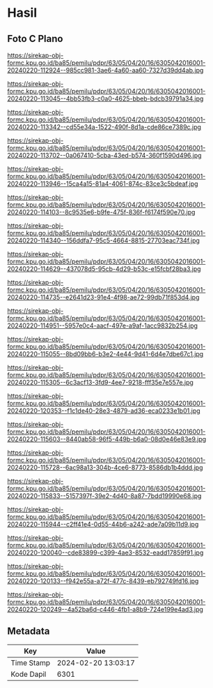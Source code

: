# Hasil

## Foto C Plano

https://sirekap-obj-formc.kpu.go.id/ba85/pemilu/pdpr/63/05/04/20/16/6305042016001-20240220-112924--985cc981-3ae6-4a60-aa60-7327d39dd4ab.jpg

https://sirekap-obj-formc.kpu.go.id/ba85/pemilu/pdpr/63/05/04/20/16/6305042016001-20240220-113045--4bb53fb3-c0a0-4625-bbeb-bdcb39791a34.jpg

https://sirekap-obj-formc.kpu.go.id/ba85/pemilu/pdpr/63/05/04/20/16/6305042016001-20240220-113342--cd55e34a-1522-490f-8d1a-cde86ce7389c.jpg

https://sirekap-obj-formc.kpu.go.id/ba85/pemilu/pdpr/63/05/04/20/16/6305042016001-20240220-113702--0a067410-5cba-43ed-b574-360f1590d496.jpg

https://sirekap-obj-formc.kpu.go.id/ba85/pemilu/pdpr/63/05/04/20/16/6305042016001-20240220-113946--15ca4a15-81a4-4061-874c-83ce3c5bdeaf.jpg

https://sirekap-obj-formc.kpu.go.id/ba85/pemilu/pdpr/63/05/04/20/16/6305042016001-20240220-114103--8c9535e6-b9fe-475f-836f-f6174f590e70.jpg

https://sirekap-obj-formc.kpu.go.id/ba85/pemilu/pdpr/63/05/04/20/16/6305042016001-20240220-114340--156ddfa7-95c5-4664-8815-27703eac734f.jpg

https://sirekap-obj-formc.kpu.go.id/ba85/pemilu/pdpr/63/05/04/20/16/6305042016001-20240220-114629--437078d5-95cb-4d29-b53c-e15fcbf28ba3.jpg

https://sirekap-obj-formc.kpu.go.id/ba85/pemilu/pdpr/63/05/04/20/16/6305042016001-20240220-114735--e2641d23-91e4-4f98-ae72-99db71f853d4.jpg

https://sirekap-obj-formc.kpu.go.id/ba85/pemilu/pdpr/63/05/04/20/16/6305042016001-20240220-114951--5957e0c4-aacf-497e-a9af-1acc9832b254.jpg

https://sirekap-obj-formc.kpu.go.id/ba85/pemilu/pdpr/63/05/04/20/16/6305042016001-20240220-115055--8bd09bb6-b3e2-4e44-9d41-6d4e7dbe67c1.jpg

https://sirekap-obj-formc.kpu.go.id/ba85/pemilu/pdpr/63/05/04/20/16/6305042016001-20240220-115305--6c3acf13-3fd9-4ee7-9218-fff35e7e557e.jpg

https://sirekap-obj-formc.kpu.go.id/ba85/pemilu/pdpr/63/05/04/20/16/6305042016001-20240220-120353--f1c1de40-28e3-4879-ad36-eca0233e1b01.jpg

https://sirekap-obj-formc.kpu.go.id/ba85/pemilu/pdpr/63/05/04/20/16/6305042016001-20240220-115603--8440ab58-96f5-449b-b6a0-08d0e46e83e9.jpg

https://sirekap-obj-formc.kpu.go.id/ba85/pemilu/pdpr/63/05/04/20/16/6305042016001-20240220-115728--6ac98a13-304b-4ce6-8773-8586db1b4ddd.jpg

https://sirekap-obj-formc.kpu.go.id/ba85/pemilu/pdpr/63/05/04/20/16/6305042016001-20240220-115833--5157397f-39e2-4d40-8a87-7bdd19990e68.jpg

https://sirekap-obj-formc.kpu.go.id/ba85/pemilu/pdpr/63/05/04/20/16/6305042016001-20240220-115944--c2ff41e4-0d55-44b6-a242-ade7a09b11d9.jpg

https://sirekap-obj-formc.kpu.go.id/ba85/pemilu/pdpr/63/05/04/20/16/6305042016001-20240220-120040--cde83899-c399-4ae3-8532-eadd17859f91.jpg

https://sirekap-obj-formc.kpu.go.id/ba85/pemilu/pdpr/63/05/04/20/16/6305042016001-20240220-120133--f942e55a-a72f-477c-8439-eb792749fd16.jpg

https://sirekap-obj-formc.kpu.go.id/ba85/pemilu/pdpr/63/05/04/20/16/6305042016001-20240220-120249--4a52ba6d-c446-4fb1-a8b9-724e199e4ad3.jpg


## Metadata

| Key        | Value               |
| ---------- | ------------------- |
| Time Stamp | 2024-02-20 13:03:17 |
| Kode Dapil | 6301                |



